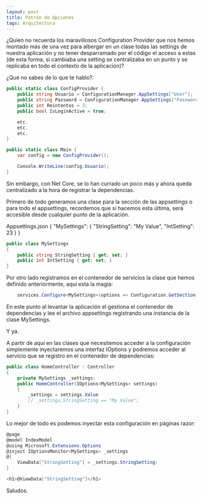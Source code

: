 ```yaml
---
layout: post
title: Patrón de Opciones
tags: Arquitectura
---
```


¿Quien no recuerda los maravillosos Configuration Provider que nos hemos montado más de una vez para albergar en un clase todas las settings de nuestra aplicación y no tener desparramado por el código el acceso a estas (de esta forma, si cambiaba una setting se centralizaba en un punto y se replicaba en todo el contexto de la aplicación)?

¿Qué no sabes de lo que te hablo?:

~~~csharp
public static class ConfigProvider {  
    public string Usuario = ConfigurationManager.AppSettings["User"];
    public string Password = ConfigurationManager.AppSettings["Password"];
    public int Reintentos = 3;
    public bool IsLoginActive = true;

    etc.
    etc.
    etc.            
}

public static class Main {
    var config = new ConfigProvider();

    Console.WriteLine(config.Usuario);
}
~~~

Sin embargo, con Net Core, se lo han currado un poco más y ahora queda centralizado a la hora de registrar la dependencias.

Primero de todo generamos una clase para la sección de las appsettings o para todo el appsettings, recordemos que si hacemos esta última, será accesible desde cualquier punto de la aplicación. 


Appsettings.json
{
  "MySettings": {
    "StringSetting": "My Value",
    "IntSetting": 23 
  }
}

~~~csharp
public class MySettings
{
    public string StringSetting { get; set; }
    public int IntSetting { get; set; }
}
~~~

Por otro lado registramos en el contenedor de servicios la clase que hemos definido anteriormente, aquí esta la magia:

~~~csharp
    services.Configure<MySettings>(options => Configuration.GetSection("MySettings").Bind(options));
~~~

En este punto al levantar la aplicación el gestiona el contenedor de dependencias y lee el archivo appsettings registrando una instancia de la clase MySettings.

Y ya.

A partir de aquí en las clases que necesitemos acceder a la configuración simplemente inyectaremos una interfaz IOptions<MySettings> y podremos acceder al servicio que se registro en el contenedor de dependencias:

~~~csharp
public class HomeController : Controller
{
    private MySettings _settings;
    public HomeController(IOptions<MySettings> settings)
    {
        _settings = settings.Value
        // _settings.StringSetting == "My Value";
    }
}
~~~

Lo mejor de todo es podemos inyectar esta configuración en páginas razor:

~~~csharp
@page
@model IndexModel
@using Microsoft.Extensions.Options
@inject IOptionsMonitor<MySettings> _settings
@{
    ViewData["StringSetting"] = _settings.StringSetting;
}

<h1>@ViewData["StringSetting"]</h1>
~~~

Saludos.